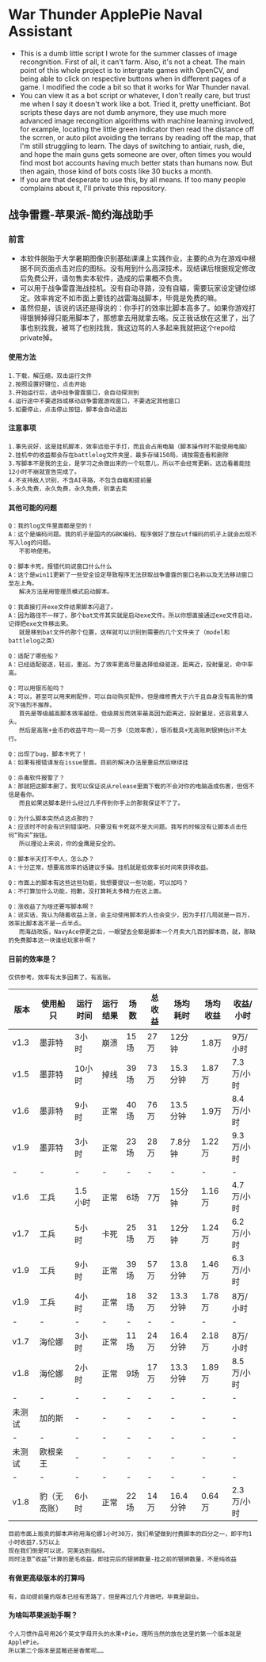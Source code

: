 # War Thunder ApplePie Naval Assistant
 - This is a dumb little script I wrote for the summer classes of image recongnition. First of all, it can't farm. Also, it's not a cheat. The main point of this whole project is to intergrate games with OpenCV, and being able to click on respective buttons when in different pages of a game. I modified the code a bit so that it works for War Thunder naval.
 - You can view it as a bot script or whatever, I don't really care, but trust me when I say it doesn't work like a bot. Tried it, pretty unefficiant. Bot scripts these days are not dumb anymore, they use much more advanced image recongition algorithms with machine learning involved, for example, locating the little green indicator then read the distance off the scrren, or auto pilot avoiding the terrans by reading off the map, that I'm still struggling to learn. The days of switching to antiair, rush, die, and hope the main guns gets someone are over, often times you would find most bot accounts having much better stats than humans now. But then again, those kind of bots costs like 30 bucks a month.   
 - If you are that desperate to use this, by all means. If too many people complains about it, I'll private this repository.

## 战争雷霆-苹果派-简约海战助手
### 前言
 - 本软件脱胎于大学暑期图像识别基础课课上实践作业，主要的点为在游戏中根据不同页面点击对应的图标。没有用到什么高深技术，现结课后根据规定修改后免费公开，请勿售卖本软件，造成的后果概不负责。  
 - 可以用于战争雷霆海战挂机。没有自动寻路，没有自瞄，需要玩家设定键位绑定。效率肯定不如市面上要钱的战雷海战脚本，毕竟是免费的嘛。
 - 虽然但是，该说的话还是得说的：你手打的效率比脚本高多了。如果你游戏打得银狮掉得只能用脚本了，那想拿去用就拿去咯。反正我话放在这里了，出了事也别找我，被骂了也别找我，我这边骂的人多起来我就把这个repo给private掉。  
#### 使用方法
    1.下载，解压缩，双击运行文件
    2.按照设置好键位，点击开始
    3.开始运行后，选中战争雷霆窗口，会自动探测到
    4.运行途中不要遮挡或移动战争雷霆游戏窗口，不要选定其他窗口
    5.如要停止，点击停止按钮，脚本会自动退出
#### 注意事项
    1.事先说好，这是挂机脚本，效率远低于手打，而且会占用电脑（脚本操作时不能使用电脑）
    2.挂机中的收益都会存在battlelog文件夹里，最多存储150局，请按需查看和删除
    3.写脚本不是我的主业，是学习之余做出来的一个玩意儿，所以不会经常更新。这边看着能挂12小时不崩就宣告完成了。
    4.不支持敌人识别，不含AI寻路，不包含自瞄和提前量
    5.永久免费，永久免费，永久免费，别拿去卖
#### 其他可能的问题
    Q：我的log文件里面都是空的！
    A：这个是编码问题。我的机子是国内的GBK编码，程序做好了放在utf编码的机子上就会出现不写入log的问题。
       不影响使用。
       
    Q：脚本卡死，报错代码说窗口什么什么
    A：这个是win11更新了一些安全设定导致程序无法获取战争雷霆的窗口名称以及无法移动窗口至左上角。
       解决方法是用管理员模式启动脚本。

    Q：我直接打开exe文件结果脚本闪退了。
    A：因为路径不一样了。那个bat文件其实就是启动exe文件。所以你想直接通过exe文件启动，记得把exe文件移出来。
       就是移到bat文件的那个位置，这样就可以识别到需要的几个文件夹了（model和battlelog之类）
    
    Q：适配了哪些船？
    A：已经适配驱逐，轻巡，重巡。为了效率更高尽量选择低级驱逐，距离近，投射量足，命中率高。

    Q：可以用银币船吗？
    A：可以，甚至可以用来刷配件，可以自动购买配件。但是维修费大于六千且自身没有高账的情况下强烈不推荐。
       首先是等级越高脚本效率越低，低级房反而效率最高因为距离近，投射量足，还容易拿人头。
       然后是高账+金币的收益平均一局一万多（见效率表），银币载具+无高账刷银狮估计不太行。

    Q：出现了bug，脚本卡死了！
    A：如果有报错请发在issue里面。目前的解决办法是重启然后继续挂

    Q：杀毒软件报警了？
    A：那就把这脚本删了。我可以保证说从release里面下载的不会对你的电脑造成伤害，但信不信是看你。
       而且如果这脚本是什么经过几手传到你手上的那我保证不了了。

    Q：为什么脚本突然点这点那的？
    A：应该时不时会有识别错误吧，只要没有卡死就不是大问题。我写的时候没有让脚本点击任何“购买”按钮。
       所以理论上来说，你的金鹰是安全的。

    Q：脚本半天打不中人，怎么办？
    A：十分正常，想要高效率的话建议手操。挂机就是低效率长时间来获得收益。

    Q：市面上的脚本有这些这些功能，我想要提议一些功能，可以加吗？
    A：不打算加什么功能，抱歉，没打算耗太多精力在这上面。

    Q：涨收益了为啥还要写脚本啊？
    A：说实话，我认为随着收益上涨，会主动使用脚本的人也会变少，因为手打几局就是一百万，效率比脚本高不是一点半点。
       而海战改版，NavyAce停更之后，一眼望去全都是脚本一个月卖大几百的脚本商，就，那缺的免费脚本这一块谁给玩家补啊？
#### 目前的效率是？
    仅供参考。效率有太多因素了。有高账。
| 版本  | 使用船只 | 运行时间 | 运行结果 | 场数 | 总收益| 场均耗时 | 场均收益 | 收益/小时 |
| --- | --- | ---|---|---|---|---|---|---|
| v1.3  | 墨菲特| 3小时 | 崩溃 | 15场 | 27万 | 12分钟 | 1.8万 | 9万/小时 |
| v1.5  | 墨菲特| 10小时 | 掉线 | 39场 | 73万 | 15.3分钟 | 1.87万 | 7.3万/小时 |
| v1.6  | 墨菲特| 9小时 | 正常 | 40场 | 76万 | 13.5分钟 | 1.9万 | 8.4万/小时 |
| v1.9  | 墨菲特| 3小时 | 正常 | 23场 | 28万 | 7.8分钟 | 1.22万 | 9.3万/小时 |
|-|-|-|-|-|-|-|-|-|
| v1.6  | 工兵| 1.5小时 | 正常 | 6场 | 7万 | 15分钟 | 1.16万 | 4.7万/小时 |
| v1.7  | 工兵 | 5小时 | 卡死 | 25场 | 31万 | 12分钟 | 1.24万 | 6.2万/小时 |
| v1.9  | 工兵 | 9小时 | 正常 | 39场 | 57万 | 13.8分钟 | 1.46万 | 6.3万/小时 |
| v1.9  | 工兵 | 4小时 | 正常 | 18场 | 32万 | 13.3分钟 | 1.78万 | 8万/小时 |
|-|-|-|-|-|-|-|-|-|
| v1.7  | 海伦娜 | 3小时 | 正常 | 11场 | 24万 | 16.4分钟 | 2.18万 | 8万/小时 |
| v1.8  | 海伦娜 | 2小时 | 正常 | 9场 | 17万 | 13.3分钟 | 1.89万 | 8.5万/小时 |
|-|-|-|-|-|-|-|-|-|
| 未测试  | 加的斯 | - | - | - | - | - | - | - |
|-|-|-|-|-|-|-|-|-|
| 未测试  | 欧根亲王 | - | - | - | - | - | - | - |
|-|-|-|-|-|-|-|-|-|
| v1.8  | 豹（无高账） | 6小时 | 正常 | 22场 | 14万 | 16.4分钟 | 0.64万 | 2.3万/小时 |

    目前市面上贩卖的脚本声称用海伦娜1小时30万，我们希望做到付费脚本的四分之一，即平均1小时收益7.5万以上
    现在我们倒是可以说，完美达到指标。
    同时注意“收益”计算的是毛收益，即挂完后的银狮数量-挂之前的银狮数量，不是纯收益
#### 有做更高级版本的打算吗
    有，自动提前量的版本已经有思路了，但是再过几个月做吧，毕竟是副业。
#### 为啥叫苹果派助手啊？
    个人习惯作品号用26个英文字母开头的水果+Pie，理所当然的放在这里的第一个版本就是ApplePie。
    所以第二个版本是蓝莓还是香蕉呢……
